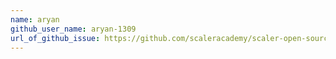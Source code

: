 ```yaml
---
name: aryan
github_user_name: aryan-1309
url_of_github_issue: https://github.com/scaleracademy/scaler-open-source-september-challenge/issues/354#issue-1877810981
---
```

